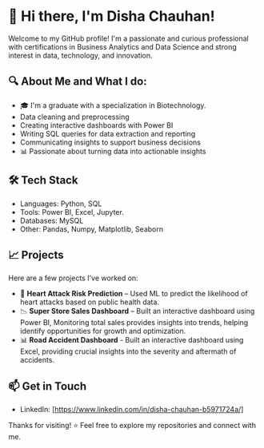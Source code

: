 # 👋 Hi there, I'm Disha Chauhan!

Welcome to my GitHub profile! I'm a passionate and curious professional with certifications in Business Analytics and Data Science and strong interest in data, technology, and innovation.

## 🔍 About Me and What I do:
- 🎓 I'm a graduate with a specialization in Biotechnology.
- Data cleaning and preprocessing  
- Creating interactive dashboards with Power BI  
- Writing SQL queries for data extraction and reporting  
- Communicating insights to support business decisions
- 📊 Passionate about turning data into actionable insights

## 🛠️ Tech Stack

- Languages: Python, SQL
- Tools: Power BI, Excel, Jupyter.
- Databases: MySQL
- Other: Pandas, Numpy, Matplotlib, Seaborn

## 📈 Projects

Here are a few projects I've worked on:

- 🔬 **Heart Attack Risk Prediction** – Used ML to predict the likelihood of heart attacks based on public health data.
- 📉 **Super Store Sales Dashboard** – Built an interactive dashboard using Power BI, Monitoring total sales provides insights into trends, helping identify opportunities for growth and optimization.
- 📊 **Road Accident Dashboard** - Built an interactive dashboard using Excel, providing crucial insights into the severity and aftermath of accidents.

## 📫 Get in Touch

- LinkedIn: [https://www.linkedin.com/in/disha-chauhan-b5971724a/]

Thanks for visiting! ⭐ Feel free to explore my repositories and connect with me.
